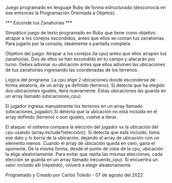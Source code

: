 Juego programado en lenguaje Ruby de forma estructurada (desconocía en ese entonces la Programación Orientada a Objetos).


*** Esconde tus Zanahorias ***

Simpático juego de texto programado en Ruby que tiene como objetivo atrapar a los conejos escondidos, antes que ellos se coman tus zanahorias.
Para jugarlo por la consola, idealmente a pantalla completa

Objetivo del juego:
Atrapar a los conejos (la cpu) antes que ellos atrapen tus zanahorias. Dos de ellos se han escondido en tu campo y atacarán por turno. Debes adivinar su ubicación antes que ellos adivinen las ubicaciones de tus zanahorias ingresando las coordenadas de los terrenos.

Lógica del programa:
La cpu elige 2 ubicaciones donde esconderse de forma aleatoria, de un array ya definido (terreno). Si detecta que ha elegido dos ubicaciones iguales, itera nuevamente. Estas ubicaciones las guarda en un array llamado (ubicaciones_cpu)

El jugador ingresa manualmente los terrenos en un array llamado (ubicaciones_jugador).Si detecta que la ubicación no está incluida en el array definido (terreno) o son iguales, vuelve a iterar.

El ataque: el sistema compara la elección del jugador vs la ubicación del cpu usando (array.include?(elección)). Si detecta que está incluido, toma ese dato y lo borra de la ubicación, dejando el array de ubicación con un elemento menos. Cuando el array de ubicación queda en cero, gana el oponente. 
De la misma forma, desde el punto de vista de la cpu, ubicación la elige aleatoriamente. Para evitar que repita las mismas elecciones, cada elección se guarda en un array llamado (recuerdo_cpu). Si encuentra un valor incluido allí (repetido), volverá a elegir aleatoriamente.

Programado y Creado por Carlos Toledo - 07 de agosto del 2022
